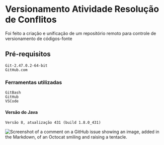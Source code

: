 
# Versionamento Atividade Resolução de Conflitos

Foi feito a criação e unificação de um repositório remoto para controle de versionamento de códigos-fonte

## Pré-requisitos
```
Git-2.47.0.2-64-bit
GitHub.com
```

### Ferramentas utilizadas
```
GitBash
GitHub
VSCode
```
#### Versão do Java 
```
Versão 8, atualização 431 (build 1.8.0_431)
```
 

![Screenshot of a comment on a GitHub issue showing an image, added in the Markdown, of an Octocat smiling and raising a tentacle.](https://blog.hubdodesenvolvedor.com.br/wp-content/uploads/2024/03/capa-linguagens-em-alta.jpg)

